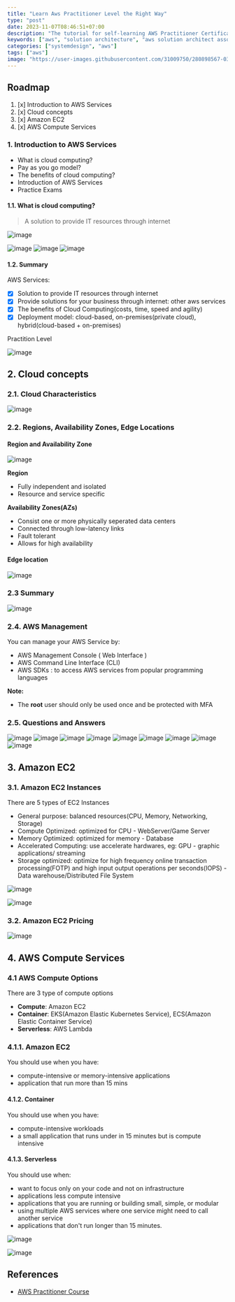 ```yaml
---
title: "Learn Aws Practitioner Level the Right Way"
type: "post"
date: 2023-11-07T08:46:51+07:00
description: "The tutorial for self-learning AWS Practitioner Certificate. Includes latest practice exams for 2023 and 2024"
keywords: ["aws", "solution architecture", "aws solution architect associate"]
categories: ["systemdesign", "aws"]
tags: ["aws"]
image: "https://user-images.githubusercontent.com/31009750/280898567-03389303-d2a4-4ba2-9eed-6c5ad73e9ebd.png"
---
```


## Roadmap

1. [x] Introduction to AWS Services
2. [x] Cloud concepts
3. [x] Amazon EC2
4. [x] AWS Compute Services

### 1. Introduction to AWS Services

- What is cloud computing?
- Pay as you go model?
- The benefits of cloud computing?
- Introduction of AWS Services
- Practice Exams

#### 1.1. What is cloud computing?

> A solution to provide IT resources through internet

![image](https://user-images.githubusercontent.com/31009750/280898020-97048f8a-efcf-4ec9-b215-4558fcbfd083.png)

![image](https://user-images.githubusercontent.com/31009750/280900198-c0f46922-89c3-4707-8951-84fd41766381.png)
![image](https://user-images.githubusercontent.com/31009750/280900251-6ce0502c-af5d-4481-a26d-d2ba4718df31.png)
![image](https://user-images.githubusercontent.com/31009750/280900299-b6be6ac4-61b7-40c4-807d-01932c001aae.png)

#### 1.2. Summary

AWS Services:

- [x] Solution to provide IT resources through internet
- [x] Provide solutions for your business through internet: other aws services
- [x] The benefits of Cloud Computing(costs, time, speed and agility)
- [x] Deployment model: cloud-based, on-premises(private cloud), hybrid(cloud-based + on-premises)

Practition Level

![image](https://user-images.githubusercontent.com/31009750/281600158-1c70949b-e2cc-4cd5-ab00-e61fc90e337d.png)

## 2. Cloud concepts

### 2.1. Cloud Characteristics

![image](https://user-images.githubusercontent.com/31009750/281600500-9326f098-976d-49ed-828f-df8427d723d9.png)

### 2.2. Regions, Availability Zones, Edge Locations

#### Region and Availability Zone

![image](https://user-images.githubusercontent.com/31009750/281599345-df86c7fc-22f1-4db4-b188-468047671355.png)

**Region**

- Fully independent and isolated
- Resource and service specific

**Availability Zones(AZs)**

- Consist one or more physically seperated data centers
- Connected through low-latency links
- Fault tolerant
- Allows for high availability

#### Edge location

![image](https://user-images.githubusercontent.com/31009750/281599527-4d1ad9f7-5559-4880-a1f1-1baeae79c840.png)

### 2.3 Summary

![image](https://user-images.githubusercontent.com/31009750/281599258-c810912c-5a0c-444a-8713-8631f67b0408.png)

### 2.4. AWS Management

You can manage your AWS Service by:

- AWS Management Console ( Web Interface )
- AWS Command Line Interface (CLI)
- AWS SDKs : to access AWS services from popular programming languages

**Note:**

- The **root** user should only be used once and be protected with MFA

### 2.5. Questions and Answers

![image](https://user-images.githubusercontent.com/31009750/281605031-d92aa634-41a8-4921-834e-8515e44c2dc5.png)
![image](https://user-images.githubusercontent.com/31009750/281605132-df69090e-cf05-4d91-9a60-5c94d5dac0ba.png)
![image](https://user-images.githubusercontent.com/31009750/281605240-09b2b3be-0413-4158-9628-ffb5a6e86965.png)
![image](https://user-images.githubusercontent.com/31009750/281605295-254884b1-0668-4381-8e16-6dc50b879e4a.png)
![image](https://user-images.githubusercontent.com/31009750/281605334-62a8e7d8-d1f6-4e02-8ba7-9bf7b4e2bcf6.png)
![image](https://user-images.githubusercontent.com/31009750/281605393-4f4ce547-fba2-428e-b51a-451316eb6469.png)
![image](https://user-images.githubusercontent.com/31009750/281605493-5153e937-eb03-40f0-807b-47274d4dd5c7.png)
![image](https://user-images.githubusercontent.com/31009750/281605606-f78213a0-fd4e-4a62-bd11-43d7f29b5661.png)
![image](https://user-images.githubusercontent.com/31009750/281605802-66f06d3f-5cc4-4d37-adad-300234365a27.png)

## 3. Amazon EC2

### 3.1. Amazon EC2 Instances

There are 5 types of EC2 Instances

- General purpose: balanced resources(CPU, Memory, Networking, Storage)
- Compute Optimized: optimized for CPU - WebServer/Game Server
- Memory Optimized: optimized for memory - Database
- Accelerated Computing: use accelerate hardwares, eg: GPU - graphic applications/ streaming
- Storage optimized: optimize for high frequency online transaction processing(FOTP) and high input output operations per seconds(IOPS) - Data warehouse/Distributed File System

![image](https://user-images.githubusercontent.com/31009750/282697434-f1bd2693-3d5b-4c1a-b775-38ebd24e9801.png)

![image](https://user-images.githubusercontent.com/31009750/282697486-d1dd9655-ef15-4ce5-8339-1181eee96003.png)

### 3.2. Amazon EC2 Pricing

![image](https://user-images.githubusercontent.com/31009750/282703121-95ab1a3b-ab4d-48f6-aa2e-71292f698624.png)

## 4. AWS Compute Services

### 4.1 AWS Compute Options

There are 3 type of compute options

- **Compute**: Amazon EC2
- **Container**: EKS(Amazon Elastic Kubernetes Service), ECS(Amazon Elastic Container Service)
- **Serverless**: AWS Lambda

### 4.1.1. Amazon EC2

You should use when you have:

- compute-intensive or memory-intensive applications
- application that run more than 15 mins

#### 4.1.2. Container

You should use when you have:

- compute-intensive workloads
- a small application that runs under in 15 minutes but is compute intensive

#### 4.1.3. Serverless

You should use when:

- want to focus only on your code and not on infrastructure
- applications less compute intensive
- applications that you are running or building small, simple, or modular
- using multiple AWS services where one service might need to call another service
- applications that don't run longer than 15 minutes.

![image](https://user-images.githubusercontent.com/31009750/282710135-113ac6f2-986d-4b8f-b9ea-b8c8b8e52cec.png)

![image](https://user-images.githubusercontent.com/31009750/282706426-a907f6af-de7a-44b4-a78e-67b33fb9ded8.png)

## References

- [AWS Practitioner Course](https://explore.skillbuilder.aws/learn/course/134/play/93606/aws-cloud-practitioner-essentials)
